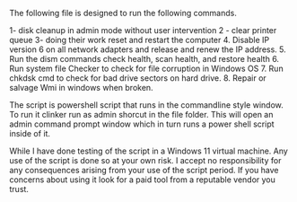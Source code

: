 The following file is designed to run the following commands.

1- disk cleanup in admin mode without user  intervention
2 - clear printer queue 
3- doing their work reset and restart the computer
4. Disable IP version 6 on all network adapters and release and renew the IP address.
5. Run the dism commands check health,  scan health, and restore health
6. Run system file Checker to check for file corruption in Windows OS
7. Run chkdsk cmd to check for bad drive sectors on hard drive.
8. Repair or salvage Wmi in windows when broken.

The script is powershell script that runs in the commandline style window. To run it clinker run as admin shorcut in the file folder. This will open an admin command prompt window which in turn runs a power shell script inside of it.

While I have done testing of the script in a Windows 11 virtual machine. Any use of the script is done so at your own risk. I accept no responsibility for any consequences arising from your use of the script period. If you have concerns about using it look for a paid tool from a reputable vendor you trust.
